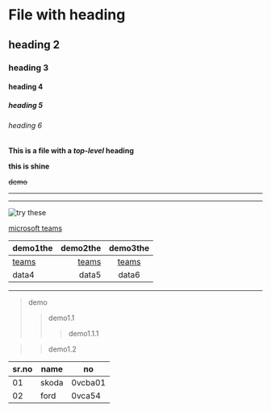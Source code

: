 # File with heading

## heading 2

### heading 3 

#### heading 4

##### heading 5

###### heading 6

**This is a file with a *top-level* heading**

__this is shine__  

~~demo~~

---
___


![try these](https://cdn.pixabay.com/photo/2015/04/23/22/00/tree-736885__480.jpg)

[microsoft teams](https://teams.microsoft.com)

|demo1the | demo2the |demo3the |
|:--- | ---: | :---:|
|[teams](https://teams.microsoft.com)|[teams](https://teams.microsoft.com)|[teams](https://teams.microsoft.com)|
|data4|data5|data6|
___

>demo
>>demo1.1
>>>demo1.1.1

>>demo1.2

|sr.no|name|no
|-- |---|---|
|01|skoda|0vcba01|
|02|ford|0vca54|